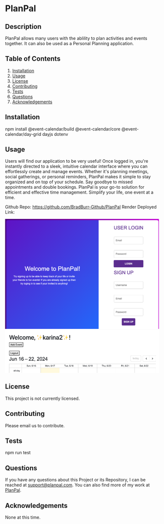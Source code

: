 # PlanPal

## Description
PlanPal allows many users with the ablility to plan activities and events together. It can also be used as a Personal Planning application.

## Table of Contents
1. [Installation](#installation)
2. [Usage](#usage)
3. [License](#license)
4. [Contributing](#contributing)
5. [Tests](#tests)
6. [Questions](#questions)
7. [Acknowledgements](#acknowledgements)

## Installation
npm install
@event-calendar/build
@event-calendar/core
@event-calendar/day-grid
dayjs
dotenv

## Usage
Users will find our application to be very useful! Once logged in, you're instantly directed to a sleek, intuitive calendar interface where you can effortlessly create and manage events. Whether it's planning meetings, social gatherings, or personal reminders, PlanPal makes it simple to stay organized and on top of your schedule. Say goodbye to missed appointments and double bookings. PlanPal is your go-to solution for efficient and effective time management. Simplify your life, one event at a time.

Github Repo:  https://github.com/BradBurr-Github/PlanPal
Render Deployed Link: 

![homepage](./assests/images/homepage.png)
![loginpage](./assests/images/loginpage.png)

## License
This project is not currently licensed.

## Contributing
Please email us to contribute.

## Tests
npm run test

## Questions
If you have any questions about this Project or its Repository, I can be reached at <a href=mailto:support@planpal.com>support@planpal.com</a>.  You can also find more of my work at <a href=https://github.com/BradBurr-Github/PlanPal>PlanPal</a>.

## Acknowledgements
None at this time.
